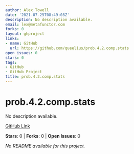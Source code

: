 ```yaml
---
author: Alex Towell
date: '2021-07-25T08:49:08Z'
description: No description available.
email: lex@metafunctor.com
forks: 0
layout: ghproject
links:
- name: GitHub
  url: https://github.com/queelius/prob.4.2.comp.stats
open_issues: 0
stars: 0
tags:
- GitHub
- GitHub Project
title: prob.4.2.comp.stats
---
```


# prob.4.2.comp.stats
No description available.

[GitHub Link](https://github.com/queelius/prob.4.2.comp.stats)

**Stars**: 0 | **Forks**: 0 | **Open Issues**: 0

_No README available for this project._
